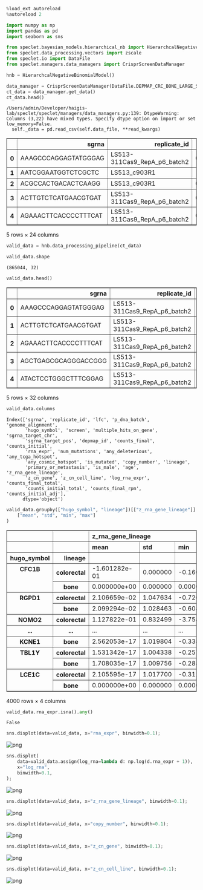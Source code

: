 ```python
%load_ext autoreload
%autoreload 2
```

```python
import numpy as np
import pandas as pd
import seaborn as sns
```

```python
from speclet.bayesian_models.hierarchical_nb import HierarchcalNegativeBinomialModel
from speclet.data_processing.vectors import zscale
from speclet.io import DataFile
from speclet.managers.data_managers import CrisprScreenDataManager
```

```python
hnb = HierarchcalNegativeBinomialModel()
```

```python
data_manager = CrisprScreenDataManager(DataFile.DEPMAP_CRC_BONE_LARGE_SUBSAMPLE)
ct_data = data_manager.get_data()
ct_data.head()
```

    /Users/admin/Developer/haigis-lab/speclet/speclet/managers/data_managers.py:139: DtypeWarning: Columns (3,22) have mixed types. Specify dtype option on import or set low_memory=False.
      self._data = pd.read_csv(self.data_file, **read_kwargs)

<div>
<style scoped>
    .dataframe tbody tr th:only-of-type {
        vertical-align: middle;
    }

    .dataframe tbody tr th {
        vertical-align: top;
    }

    .dataframe thead th {
        text-align: right;
    }
</style>
<table border="1" class="dataframe">
  <thead>
    <tr style="text-align: right;">
      <th></th>
      <th>sgrna</th>
      <th>replicate_id</th>
      <th>lfc</th>
      <th>p_dna_batch</th>
      <th>genome_alignment</th>
      <th>hugo_symbol</th>
      <th>screen</th>
      <th>multiple_hits_on_gene</th>
      <th>sgrna_target_chr</th>
      <th>sgrna_target_pos</th>
      <th>...</th>
      <th>num_mutations</th>
      <th>any_deleterious</th>
      <th>any_tcga_hotspot</th>
      <th>any_cosmic_hotspot</th>
      <th>is_mutated</th>
      <th>copy_number</th>
      <th>lineage</th>
      <th>primary_or_metastasis</th>
      <th>is_male</th>
      <th>age</th>
    </tr>
  </thead>
  <tbody>
    <tr>
      <th>0</th>
      <td>AAAGCCCAGGAGTATGGGAG</td>
      <td>LS513-311Cas9_RepA_p6_batch2</td>
      <td>0.594321</td>
      <td>2</td>
      <td>chr2_130522105_-</td>
      <td>CFC1B</td>
      <td>broad</td>
      <td>True</td>
      <td>2</td>
      <td>130522105</td>
      <td>...</td>
      <td>0</td>
      <td>NaN</td>
      <td>NaN</td>
      <td>NaN</td>
      <td>False</td>
      <td>0.951337</td>
      <td>colorectal</td>
      <td>primary</td>
      <td>True</td>
      <td>63.0</td>
    </tr>
    <tr>
      <th>1</th>
      <td>AATCGGAATGGTCTCGCTC</td>
      <td>LS513_c903R1</td>
      <td>-0.272724</td>
      <td>ERS717283.plasmid</td>
      <td>chr6_81751906_+</td>
      <td>TENT5A</td>
      <td>sanger</td>
      <td>True</td>
      <td>6</td>
      <td>81751906</td>
      <td>...</td>
      <td>0</td>
      <td>NaN</td>
      <td>NaN</td>
      <td>NaN</td>
      <td>False</td>
      <td>0.949854</td>
      <td>colorectal</td>
      <td>primary</td>
      <td>True</td>
      <td>63.0</td>
    </tr>
    <tr>
      <th>2</th>
      <td>ACGCCACTGACACTCAAGG</td>
      <td>LS513_c903R1</td>
      <td>0.583209</td>
      <td>ERS717283.plasmid</td>
      <td>chr1_27006713_-</td>
      <td>TENT5B</td>
      <td>sanger</td>
      <td>True</td>
      <td>1</td>
      <td>27006713</td>
      <td>...</td>
      <td>0</td>
      <td>NaN</td>
      <td>NaN</td>
      <td>NaN</td>
      <td>False</td>
      <td>0.961139</td>
      <td>colorectal</td>
      <td>primary</td>
      <td>True</td>
      <td>63.0</td>
    </tr>
    <tr>
      <th>3</th>
      <td>ACTTGTCTCATGAACGTGAT</td>
      <td>LS513-311Cas9_RepA_p6_batch2</td>
      <td>0.475678</td>
      <td>2</td>
      <td>chr2_86917638_+</td>
      <td>RGPD1</td>
      <td>broad</td>
      <td>True</td>
      <td>2</td>
      <td>86917638</td>
      <td>...</td>
      <td>0</td>
      <td>NaN</td>
      <td>NaN</td>
      <td>NaN</td>
      <td>False</td>
      <td>0.949234</td>
      <td>colorectal</td>
      <td>primary</td>
      <td>True</td>
      <td>63.0</td>
    </tr>
    <tr>
      <th>4</th>
      <td>AGAAACTTCACCCCTTTCAT</td>
      <td>LS513-311Cas9_RepA_p6_batch2</td>
      <td>0.296108</td>
      <td>2</td>
      <td>chr16_18543661_+</td>
      <td>NOMO2</td>
      <td>broad</td>
      <td>True</td>
      <td>16</td>
      <td>18543661</td>
      <td>...</td>
      <td>0</td>
      <td>NaN</td>
      <td>NaN</td>
      <td>NaN</td>
      <td>False</td>
      <td>0.944648</td>
      <td>colorectal</td>
      <td>primary</td>
      <td>True</td>
      <td>63.0</td>
    </tr>
  </tbody>
</table>
<p>5 rows × 24 columns</p>
</div>

```python
valid_data = hnb.data_processing_pipeline(ct_data)
```

```python
valid_data.shape
```

    (865044, 32)

```python
valid_data.head()
```

<div>
<style scoped>
    .dataframe tbody tr th:only-of-type {
        vertical-align: middle;
    }

    .dataframe tbody tr th {
        vertical-align: top;
    }

    .dataframe thead th {
        text-align: right;
    }
</style>
<table border="1" class="dataframe">
  <thead>
    <tr style="text-align: right;">
      <th></th>
      <th>sgrna</th>
      <th>replicate_id</th>
      <th>lfc</th>
      <th>p_dna_batch</th>
      <th>genome_alignment</th>
      <th>hugo_symbol</th>
      <th>screen</th>
      <th>multiple_hits_on_gene</th>
      <th>sgrna_target_chr</th>
      <th>sgrna_target_pos</th>
      <th>...</th>
      <th>is_male</th>
      <th>age</th>
      <th>z_rna_gene_lineage</th>
      <th>z_cn_gene</th>
      <th>z_cn_cell_line</th>
      <th>log_rna_expr</th>
      <th>counts_final_total</th>
      <th>counts_initial_total</th>
      <th>counts_final_rpm</th>
      <th>counts_initial_adj</th>
    </tr>
  </thead>
  <tbody>
    <tr>
      <th>0</th>
      <td>AAAGCCCAGGAGTATGGGAG</td>
      <td>LS513-311Cas9_RepA_p6_batch2</td>
      <td>0.594321</td>
      <td>2</td>
      <td>chr2_130522105_-</td>
      <td>CFC1B</td>
      <td>broad</td>
      <td>True</td>
      <td>2</td>
      <td>130522105</td>
      <td>...</td>
      <td>True</td>
      <td>63.0</td>
      <td>-0.160128</td>
      <td>-0.445925</td>
      <td>-0.354485</td>
      <td>0.000000</td>
      <td>35176093</td>
      <td>1.072163e+06</td>
      <td>13.309497</td>
      <td>257.442323</td>
    </tr>
    <tr>
      <th>1</th>
      <td>ACTTGTCTCATGAACGTGAT</td>
      <td>LS513-311Cas9_RepA_p6_batch2</td>
      <td>0.475678</td>
      <td>2</td>
      <td>chr2_86917638_+</td>
      <td>RGPD1</td>
      <td>broad</td>
      <td>True</td>
      <td>2</td>
      <td>86917638</td>
      <td>...</td>
      <td>True</td>
      <td>63.0</td>
      <td>-0.702651</td>
      <td>-0.504988</td>
      <td>-0.367375</td>
      <td>0.014253</td>
      <td>35176093</td>
      <td>1.072163e+06</td>
      <td>37.928490</td>
      <td>766.756365</td>
    </tr>
    <tr>
      <th>2</th>
      <td>AGAAACTTCACCCCTTTCAT</td>
      <td>LS513-311Cas9_RepA_p6_batch2</td>
      <td>0.296108</td>
      <td>2</td>
      <td>chr16_18543661_+</td>
      <td>NOMO2</td>
      <td>broad</td>
      <td>True</td>
      <td>16</td>
      <td>18543661</td>
      <td>...</td>
      <td>True</td>
      <td>63.0</td>
      <td>0.238451</td>
      <td>-0.183505</td>
      <td>-0.395475</td>
      <td>2.005789</td>
      <td>35176093</td>
      <td>1.072163e+06</td>
      <td>29.513684</td>
      <td>685.044642</td>
    </tr>
    <tr>
      <th>3</th>
      <td>AGCTGAGCGCAGGGACCGGG</td>
      <td>LS513-311Cas9_RepA_p6_batch2</td>
      <td>-0.020788</td>
      <td>2</td>
      <td>chr1_27012633_-</td>
      <td>TENT5B</td>
      <td>broad</td>
      <td>True</td>
      <td>1</td>
      <td>27012633</td>
      <td>...</td>
      <td>True</td>
      <td>63.0</td>
      <td>-0.782033</td>
      <td>-0.202823</td>
      <td>-0.294429</td>
      <td>0.162393</td>
      <td>35176093</td>
      <td>1.072163e+06</td>
      <td>4.837834</td>
      <td>142.977169</td>
    </tr>
    <tr>
      <th>4</th>
      <td>ATACTCCTGGGCTTTCGGAG</td>
      <td>LS513-311Cas9_RepA_p6_batch2</td>
      <td>-0.771298</td>
      <td>2</td>
      <td>chr2_130522124_+</td>
      <td>CFC1B</td>
      <td>broad</td>
      <td>True</td>
      <td>2</td>
      <td>130522124</td>
      <td>...</td>
      <td>True</td>
      <td>63.0</td>
      <td>-0.160128</td>
      <td>-0.445925</td>
      <td>-0.354485</td>
      <td>0.000000</td>
      <td>35176093</td>
      <td>1.072163e+06</td>
      <td>14.588775</td>
      <td>706.908890</td>
    </tr>
  </tbody>
</table>
<p>5 rows × 32 columns</p>
</div>

```python
valid_data.columns
```

    Index(['sgrna', 'replicate_id', 'lfc', 'p_dna_batch', 'genome_alignment',
           'hugo_symbol', 'screen', 'multiple_hits_on_gene', 'sgrna_target_chr',
           'sgrna_target_pos', 'depmap_id', 'counts_final', 'counts_initial',
           'rna_expr', 'num_mutations', 'any_deleterious', 'any_tcga_hotspot',
           'any_cosmic_hotspot', 'is_mutated', 'copy_number', 'lineage',
           'primary_or_metastasis', 'is_male', 'age', 'z_rna_gene_lineage',
           'z_cn_gene', 'z_cn_cell_line', 'log_rna_expr', 'counts_final_total',
           'counts_initial_total', 'counts_final_rpm', 'counts_initial_adj'],
          dtype='object')

```python
valid_data.groupby(["hugo_symbol", "lineage"])[["z_rna_gene_lineage"]].agg(
    ["mean", "std", "min", "max"]
)
```

<div>
<style scoped>
    .dataframe tbody tr th:only-of-type {
        vertical-align: middle;
    }

    .dataframe tbody tr th {
        vertical-align: top;
    }

    .dataframe thead tr th {
        text-align: left;
    }

    .dataframe thead tr:last-of-type th {
        text-align: right;
    }
</style>
<table border="1" class="dataframe">
  <thead>
    <tr>
      <th></th>
      <th></th>
      <th colspan="4" halign="left">z_rna_gene_lineage</th>
    </tr>
    <tr>
      <th></th>
      <th></th>
      <th>mean</th>
      <th>std</th>
      <th>min</th>
      <th>max</th>
    </tr>
    <tr>
      <th>hugo_symbol</th>
      <th>lineage</th>
      <th></th>
      <th></th>
      <th></th>
      <th></th>
    </tr>
  </thead>
  <tbody>
    <tr>
      <th rowspan="2" valign="top">CFC1B</th>
      <th>colorectal</th>
      <td>-1.601282e-01</td>
      <td>0.000000</td>
      <td>-0.160128</td>
      <td>-0.160128</td>
    </tr>
    <tr>
      <th>bone</th>
      <td>0.000000e+00</td>
      <td>0.000000</td>
      <td>0.000000</td>
      <td>0.000000</td>
    </tr>
    <tr>
      <th rowspan="2" valign="top">RGPD1</th>
      <th>colorectal</th>
      <td>2.106659e-02</td>
      <td>1.047634</td>
      <td>-0.726356</td>
      <td>2.846313</td>
    </tr>
    <tr>
      <th>bone</th>
      <td>2.099294e-02</td>
      <td>1.028463</td>
      <td>-0.608795</td>
      <td>2.922327</td>
    </tr>
    <tr>
      <th>NOMO2</th>
      <th>colorectal</th>
      <td>1.127822e-01</td>
      <td>0.832499</td>
      <td>-3.758523</td>
      <td>1.342848</td>
    </tr>
    <tr>
      <th>...</th>
      <th>...</th>
      <td>...</td>
      <td>...</td>
      <td>...</td>
      <td>...</td>
    </tr>
    <tr>
      <th>KCNE1</th>
      <th>bone</th>
      <td>2.562053e-17</td>
      <td>1.019804</td>
      <td>-0.338222</td>
      <td>3.450995</td>
    </tr>
    <tr>
      <th rowspan="2" valign="top">TBL1Y</th>
      <th>colorectal</th>
      <td>1.531342e-17</td>
      <td>1.004338</td>
      <td>-0.257428</td>
      <td>4.711318</td>
    </tr>
    <tr>
      <th>bone</th>
      <td>1.708035e-17</td>
      <td>1.009756</td>
      <td>-0.288675</td>
      <td>3.464102</td>
    </tr>
    <tr>
      <th rowspan="2" valign="top">LCE1C</th>
      <th>colorectal</th>
      <td>2.105595e-17</td>
      <td>1.017700</td>
      <td>-0.312799</td>
      <td>4.403382</td>
    </tr>
    <tr>
      <th>bone</th>
      <td>0.000000e+00</td>
      <td>0.000000</td>
      <td>0.000000</td>
      <td>0.000000</td>
    </tr>
  </tbody>
</table>
<p>4000 rows × 4 columns</p>
</div>

```python
valid_data.rna_expr.isna().any()
```

    False

```python
sns.displot(data=valid_data, x="rna_expr", binwidth=0.1);
```

![png](001_005_molecular-covariates-eda_files/001_005_molecular-covariates-eda_11_0.png)

```python
sns.displot(
    data=valid_data.assign(log_rna=lambda d: np.log(d.rna_expr + 1)),
    x="log_rna",
    binwidth=0.1,
);
```

![png](001_005_molecular-covariates-eda_files/001_005_molecular-covariates-eda_12_0.png)

```python
sns.displot(data=valid_data, x="z_rna_gene_lineage", binwidth=0.1);
```

![png](001_005_molecular-covariates-eda_files/001_005_molecular-covariates-eda_13_0.png)

```python
sns.displot(data=valid_data, x="copy_number", binwidth=0.1);
```

![png](001_005_molecular-covariates-eda_files/001_005_molecular-covariates-eda_14_0.png)

```python
sns.displot(data=valid_data, x="z_cn_gene", binwidth=0.1);
```

![png](001_005_molecular-covariates-eda_files/001_005_molecular-covariates-eda_15_0.png)

```python
sns.displot(data=valid_data, x="z_cn_cell_line", binwidth=0.1);
```

![png](001_005_molecular-covariates-eda_files/001_005_molecular-covariates-eda_16_0.png)

```python

```

```python

```

```python

```
